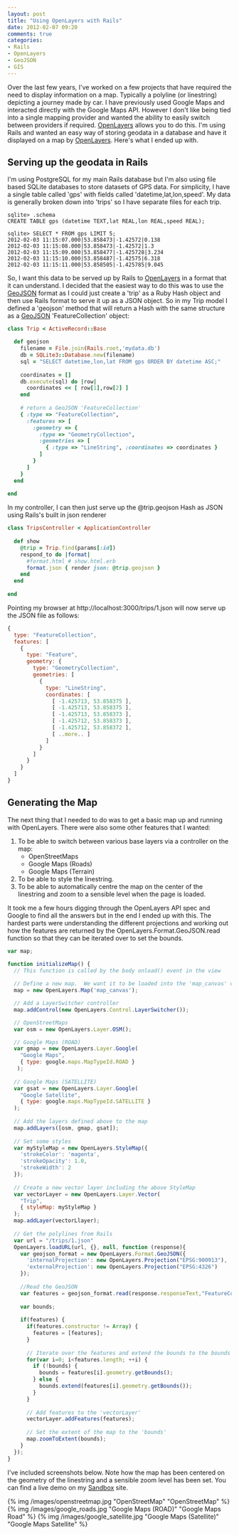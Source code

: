 ```yaml
---
layout: post
title: "Using OpenLayers with Rails"
date: 2012-02-07 09:20
comments: true
categories: 
- Rails
- OpenLayers
- GeoJSON
- GIS
---
```

Over the last few years, I've worked on a few projects that have required the need to display information on a map.  Typically a polyline (or linestring) depicting a journey made by car.  I have previously used Google Maps and interacted directly with the Google Maps API.  However I don't like being tied into a single mapping provider and wanted the ability to easily switch between providers if required.  [OpenLayers](http://openlayers.org) allows you to do this.  I'm using Rails and wanted an easy way of storing geodata in a database and have it displayed on a map by [OpenLayers](http://openlayers.org).  Here's what I ended up with.
<!-- More -->
## Serving up the geodata in Rails
I'm using PostgreSQL for my main Rails database but I'm also using file based SQLite databases to store datasets of GPS data.  For simplicity, I have a single table called 'gps' with fields called 'datetime,lat,lon,speed'.  My data is generally broken down into 'trips' so I have separate files for each trip.

```
sqlite> .schema
CREATE TABLE gps (datetime TEXT,lat REAL,lon REAL,speed REAL);

sqlite> SELECT * FROM gps LIMIT 5;
2012-02-03 11:15:07.000|53.858473|-1.42572|0.138
2012-02-03 11:15:08.000|53.858473|-1.42572|1.3
2012-02-03 11:15:09.000|53.858477|-1.425728|3.234
2012-02-03 11:15:10.000|53.858487|-1.42575|6.318
2012-02-03 11:15:11.000|53.858505|-1.425785|9.045
```

So, I want this data to be served up by Rails to [OpenLayers](http://openlayers.org) in a format that it can understand.  I decided that the easiest way to do this was to use the [GeoJSON](http://geojson.org) format as I could just create a 'trip' as a Ruby Hash object and then use Rails format to serve it up as a JSON object. So in my Trip model I defined a 'geojson' method that will return a Hash with the same structure as a [GeoJSON](http://geojson.org) 'FeatureCollection' object:

``` ruby trip.rb
class Trip < ActiveRecord::Base

  def geojson
    filename = File.join(Rails.root,'mydata.db')
    db = SQLite3::Database.new(filename)
    sql = "SELECT datetime,lon,lat FROM gps ORDER BY datetime ASC;"
    
    coordinates = []
    db.execute(sql) do |row|
      coordinates << [ row[1],row[2] ]
    end
    
    # return a GeoJSON 'FeatureCollection' 
    { :type => "FeatureCollection",
      :features => [
        :geometry => {
          :type => "GeometryCollection",
          :geometries => [
            { :type => "LineString", :coordinates => coordinates }
          ]
        }
      ]
    } 
  end
  
end
```

In my controller, I can then just serve up the @trip.geojson Hash as JSON using Rails's built in json renderer

``` ruby trips_controller.rb
class TripsController < ApplicationController
  
  def show
    @trip = Trip.find(params[:id])
    respond_to do |format|
      #format.html # show.html.erb
      format.json { render json: @trip.geojson }
    end
  end
  
end
```

Pointing my browser at http://localhost:3000/trips/1.json will now serve up the JSON file as follows:

``` javascript http://localhost:3000/trips/1.json
{
  type: "FeatureCollection",
  features: [
    {
      type: "Feature",
      geometry: {
        type: "GeometryCollection",
        geometries: [
          {
            type: "LineString",
            coordinates: [
              [ -1.425713, 53.858375 ],
              [ -1.425713, 53.858375 ],
              [ -1.425713, 53.858373 ],
              [ -1.425712, 53.858373 ],
              [ -1.425712, 53.858372 ],
              [ ..more.. ]
            ]
          }
        ]
      }
    }
  ]
}
```
## Generating the Map

The next thing that I needed to do was to get a basic map up and running with OpenLayers.  There were also some other features that I wanted:

1. To be able to switch between various base layers via a controller on the map:
    * OpenStreetMaps
    * Google Maps (Roads)
    * Google Maps (Terrain)
2. To be able to style the linestring.
3. To be able to automatically centre the map on the center of the linestring and zoom to a sensible level when the page is loaded.

It took me a few hours digging through the OpenLayers API spec and Google to find all the answers but in the end I ended up with this.  The hardest parts were understanding the different projections and working out how the features are returned by the OpenLayers.Format.GeoJSON.read function so that they can be iterated over to set the bounds.

``` javascript openlayers.js
var map;

function initializeMap() {
  // This function is called by the body onload() event in the view
  
  // Define a new map.  We want it to be loaded into the 'map_canvas' div in the view
  map = new OpenLayers.Map('map_canvas');

  // Add a LayerSwitcher controller
  map.addControl(new OpenLayers.Control.LayerSwitcher());

  // OpenStreetMaps
  var osm = new OpenLayers.Layer.OSM();

  // Google Maps (ROAD)
  var gmap = new OpenLayers.Layer.Google(
    "Google Maps",
    { type: google.maps.MapTypeId.ROAD }
   );
  
  // Google Maps (SATELLITE)
  var gsat = new OpenLayers.Layer.Google(
    "Google Satellite",
    { type: google.maps.MapTypeId.SATELLITE }
  );
  
  // Add the layers defined above to the map  
  map.addLayers([osm, gmap, gsat]);
   
  // Set some styles 
  var myStyleMap = new OpenLayers.StyleMap({
    'strokeColor': 'magenta',
    'strokeOpacity': 1.0,
    'strokeWidth': 2
  });
  
  // Create a new vector layer including the above StyleMap
  var vectorLayer = new OpenLayers.Layer.Vector(
    "Trip",
    { styleMap: myStyleMap }
  );     
  map.addLayer(vectorLlayer);
       
  // Get the polylines from Rails
  var url = "/trips/1.json"
  OpenLayers.loadURL(url, {}, null, function (response){
    var geojson_format = new OpenLayers.Format.GeoJSON({
      'internalProjection': new OpenLayers.Projection("EPSG:900913"),
      'externalProjection': new OpenLayers.Projection("EPSG:4326")
    });
    
    //Read the GeoJSON
    var features = geojson_format.read(response.responseText,"FeatureCollection");
    
    var bounds;
   
    if(features) {
      if(features.constructor != Array) {
        features = [features];
      }
      
      // Iterate over the features and extend the bounds to the bounds of the geometries
      for(var i=0; i<features.length; ++i) {
        if (!bounds) {
          bounds = features[i].geometry.getBounds();
        } else {
          bounds.extend(features[i].geometry.getBounds());
        }
      }
      
      // Add features to the 'vectorLayer'
      vectorLayer.addFeatures(features);
      
      // Set the extent of the map to the 'bounds'
      map.zoomToExtent(bounds);
    }  
  });
}
```

I've included screenshots below.  Note how the map has been centered on the geometry of the linestring and a sensible zoom level has been set.  You can find a live demo on my [Sandbox](http://sandbox.interoperate.co.uk/openlayers) site.

{% img /images/openstreetmap.jpg "OpenStreetMap" "OpenStreetMap" %}
{% img /images/google_roads.jpg "Google Maps (ROAD)" "Google Maps Road" %}
{% img /images/google_satellite.jpg "Google Maps (Satellite)" "Google Maps Satellite" %}


